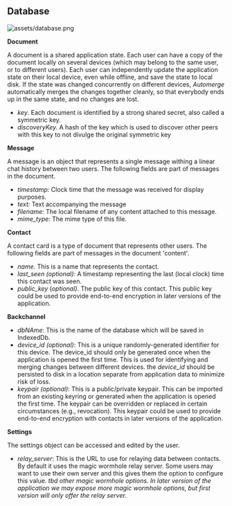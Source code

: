 ## **Database**

![assets/database.png](assets/database.png)

**Document**

A document is a shared application state. Each user can have a copy of the document locally on several devices (which may belong to the same user, or to different users). Each user can independently update the application state on their local device, even while offline, and save the state to local disk. If the state was changed concurrently on different devices, *Automerge* automatically merges the changes together cleanly, so that everybody ends up in the same state, and no changes are lost.

- *key*. Each document is identified by a strong shared secret, also called
  a symmetric key.
- *discoveryKey.* A hash of the key which is used to discover other peers with
  this key to not divulge the original symmetric key

**Message**

A message is an object that represents a single message withing a linear chat
history between two users. The following fields are part of messages in the
document. 

- *timestamp:* Clock time that the message was received for display purposes.
- *text:* Text accompanying the message
- *filename:* The local filename of any content attached to this message.
- *mime_type:* The mime type of this file.

**Contact** 

A contact card is a type of document that represents other users. The following fields are part of messages in the document 'content'. 

- *name*. This is a name that represents the contact.
- *last_seen (optional):* A timestamp representing the last (local clock) time this contact was seen.
- *public_key* (*optional).* The public key of this contact. This public key could be used to provide end-to-end encryption in later versions of the application.

**Backchannel**

- *dbNAme*: This is the name of the database which will be saved in IndexedDb.
- *device_id (optional)*: This is a unique randomly-generated identifier for this device. The device_id should only be generated once when the application is opened the first time. This is used for identifying and merging changes between different devices. the *device_id* should be persisted to disk in a location separate from application data to minimize risk of loss.
- *keypair (optional)*: This is a public/private keypair. This can be imported from an existing keyring or generated when the application is opened the first time. The keypair can be overridden or replaced in certain circumstances (e.g., revocation). This keypair could be used to provide end-to-end encryption with contacts in later versions of the application.

**Settings**

The settings object can be accessed and edited by the user.

- *relay_server*: This is the URL to use for relaying data between contacts. By default it uses the magic wormhole relay server. Some users may want to use their own server and this gives them the option to configure this value. *tbd other magic wormhole options. In later version of the application we may expose more magic wormhole options, but first version will only offer the relay server.*
